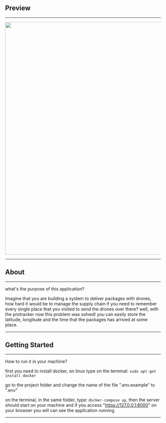 ## Preview
---

<img src="https://media.giphy.com/media/Xjis5mTHecLI3g7Tqc/giphy.gif" width="1000" height="750" />

---
## About
---

what's the purpose of this application?

Imagine that you are building a system to deliver packages with drones, how hard it would be to manage the supply chain if you need to remember every single
place that you visited to send the drones over there? well, with the protracker now this problem was solved! you can easily store the latitude, longitude and the
time that the packages has arrived at some place.

---
## Getting Started
---

How to run it in your machine?

first you need to install docker, on linux type on the terminal: `sudo apt-get install docker`

go to the project folder and change the name of the file ".env.example" to ".env"

on the terminal, in the same folder, type: `docker-compose up`, then the server should start on your machine and
if you access "https://127.0.0.1:8000" on your browser you will can see the application running.

---
